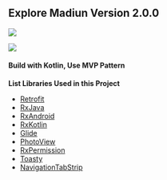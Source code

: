 ## Explore Madiun Version 2.0.0 ##

![](https://lh3.googleusercontent.com/Vu9W9ZaD1lOSc8U2_pbzmj9tJTvgjh38rdLqjFeiciLqmjIpTiFInYYO6fpBuTTWPcMglTEi8LG8Z5vTGhwUxnCafusoitbEaaOQdg7wXU0Y5UBe6siyHFpghzJpK7RNO_3raWdbxqDRAt6oE4nuwQfaRUteVy_2jX60uW728JY9nwoD5vXPXDj7WIP-FsJ5fzevQbfItUVLjoY_hQTx4r2bx5BePskyukWa0gXABxhHEpvJ0Bns_aICDf7kIfkkcAvbmjcGsT0ZmeXufM4PLCZnhDh41W5lw1nKi6uOuYxvjX2hUEq7ogc1u_uia6pCc_BfpXA_8ZH0w4hRKcSf1zTo12PArvyVYJitX9zL2F7fAQLUcTc1agZV3xIThtBhb5KH6e-LIcEwkXUViPqHSMkWf6lETfm8A_tov78w-N-i3I4JbT3wGLW7EsJaPT_4iEm3lRyrLi6WvWdkTb4ATrvG3BZpglcjPJV63-iJAQjttNeMvn4UltIpFInoQYvPQudkNlLtFRx1TQwnKwbeR3t45xJ2y1C7vB2tsitwSVmmi8XJ6RVTCjr5SzotlWcDsjUeUiHDXeWSDERy0QGgTSfAjO5INQc1qBWur5s=s192-no)

[![](https://lh3.googleusercontent.com/H1t-kzaXxd6S4WYH2UqwUI0UAbqIdwqXmW9NgYKklDiah_UMO4hh_ucbG3g1nTWSYygSzFd2A4zWHfXLzuaeXXXkE3CKOCt64u3Ef7RmyxYccBStbXY-IldYfJR6XZwQPynaQVjCP0kEbK1605Tv79iouWucfnimJiGZFfaPR9YmpHmGsU6MWmYRyZtU8aZIeMphdhTfxpaArMSnYgGQVmyuq-3WdnqGjIpDvZncC2keyCVLQrw7pGovfOsGd33_zs03L0ac-FFo4FaW0BRM8CphO4iFwdZcaKvgEhW9_3lqWMbadNQrdQOG03uHLUxFX7tPNZib33nzMtqVRvOIruNatITSbVPWZuOdyzNYd4nQOJfeQ0J9UhtvRu8nkRxOxwjCWD3qSX6Jexgl9lIT0YFa1yX0pVzIu7mUCDn543OHupjh3xg3az2R7JEAG87x0WtIt0-KgbtQWKZEmWWXIvF-4aM6oBytP6dDmcb99ntnoPjxZlvdbDZPUkQ99EZSUjU_sPeucEELlHOGLRhyFqq1F4Z6V1u00ew3ZPZspczKT_iCXDxikEybrWM5kIeYkfK9e3VAdCPbeiKC89dOhdm5emUxkRvqEcOXErI=w181-h70-no)](https://play.google.com/store/apps/details?id=com.yoesuv.infomadiun)

#### Build with Kotlin, Use MVP Pattern ####

**List Libraries Used in this Project** <br/>
* [Retrofit](https://github.com/square/retrofit)
* [RxJava](https://github.com/ReactiveX/RxJava)
* [RxAndroid](https://github.com/ReactiveX/RxAndroid)
* [RxKotlin](https://github.com/ReactiveX/RxKotlin)
* [Glide](https://github.com/bumptech/glide)
* [PhotoView](https://github.com/chrisbanes/PhotoView)
* [RxPermission](https://github.com/tbruyelle/RxPermissions)
* [Toasty](https://github.com/GrenderG/Toasty)
* [NavigationTabStrip](https://github.com/Devlight/NavigationTabStrip)